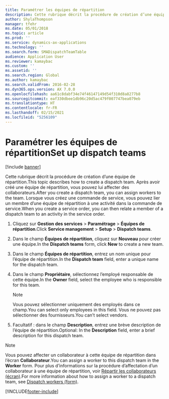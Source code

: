 ```yaml
---
title: Paramétrer les équipes de répartition
description: Cette rubrique décrit la procédure de création d’une équipe de répartition.
author: ShylaThompson
manager: tfehr
ms.date: 05/01/2018
ms.topic: article
ms.prod: ''
ms.service: dynamics-ax-applications
ms.technology: ''
ms.search.form: SMADispatchTeamTable
audience: Application User
ms.reviewer: kamaybac
ms.custom: ''
ms.assetid: ''
ms.search.region: Global
ms.author: kamaybac
ms.search.validFrom: 2016-02-28
ms.dyn365.ops.version: AX 7.0.0
ms.openlocfilehash: aa61c8dabf34e74f46147149d54f310d8a8277b8
ms.sourcegitcommit: eaf330dbee1db96c20d5ac479f007747bea079eb
ms.translationtype: HT
ms.contentlocale: fr-FR
ms.lasthandoff: 02/15/2021
ms.locfileid: "5256109"
---
```

# <a name="set-up-dispatch-teams"></a><span data-ttu-id="af7f6-103">Paramétrer les équipes de répartition</span><span class="sxs-lookup"><span data-stu-id="af7f6-103">Set up dispatch teams</span></span> 

[!include [banner](../includes/banner.md)]


<span data-ttu-id="af7f6-104">Cette rubrique décrit la procédure de création d’une équipe de répartition.</span><span class="sxs-lookup"><span data-stu-id="af7f6-104">This topic describes how to create a dispatch team.</span></span> <span data-ttu-id="af7f6-105">Après avoir créé une équipe de répartition, vous pouvez lui affecter des collaborateurs.</span><span class="sxs-lookup"><span data-stu-id="af7f6-105">After you create a dispatch team, you can assign workers to the team.</span></span> <span data-ttu-id="af7f6-106">Lorsque vous créez une commande de service, vous pouvez lier un membre d’une équipe de répartition à une activité dans la commande de service.</span><span class="sxs-lookup"><span data-stu-id="af7f6-106">When you create a service order, you can then relate a member of a dispatch team to an activity in the service order.</span></span>

1.  <span data-ttu-id="af7f6-107">Cliquez sur **Gestion des services** \> **Paramétrage** \> **Équipes de répartition**.</span><span class="sxs-lookup"><span data-stu-id="af7f6-107">Click **Service management** \> **Setup** \> **Dispatch teams**.</span></span>

2.  <span data-ttu-id="af7f6-108">Dans le champ **Équipes de répartition**, cliquez sur **Nouveau** pour créer une équipe.</span><span class="sxs-lookup"><span data-stu-id="af7f6-108">In the **Dispatch teams** form, click **New** to create a new team.</span></span>

3.  <span data-ttu-id="af7f6-109">Dans le champ **Équipes de répartition**, entrez un nom unique pour l’équipe de répartition.</span><span class="sxs-lookup"><span data-stu-id="af7f6-109">In the **Dispatch team** field, enter a unique name for the dispatch team.</span></span>

4.  <span data-ttu-id="af7f6-110">Dans le champ **Propriétaire**, sélectionnez l’employé responsable de cette équipe.</span><span class="sxs-lookup"><span data-stu-id="af7f6-110">In the **Owner** field, select the employee who is responsible for this team.</span></span>
    

    > [!NOTE]
    > <P><span data-ttu-id="af7f6-111">Vous pouvez sélectionner uniquement des employés dans ce champ.</span><span class="sxs-lookup"><span data-stu-id="af7f6-111">You can select only employees in this field.</span></span> <span data-ttu-id="af7f6-112">Vous ne pouvez pas sélectionner des fournisseurs.</span><span class="sxs-lookup"><span data-stu-id="af7f6-112">You can’t select vendors.</span></span></P>



5.  <span data-ttu-id="af7f6-113">Facultatif : dans le champ **Description**, entrez une brève description de l’équipe de répartition.</span><span class="sxs-lookup"><span data-stu-id="af7f6-113">Optional: In the **Description** field, enter a brief description for this dispatch team.</span></span>


> [!NOTE]
> <P><span data-ttu-id="af7f6-114">Vous pouvez affecter un collaborateur à cette équipe de répartition dans l’écran <STRONG>Collaborateur</STRONG>.</span><span class="sxs-lookup"><span data-stu-id="af7f6-114">You can assign a worker to this dispatch team in the <STRONG>Worker</STRONG> form.</span></span> <span data-ttu-id="af7f6-115">Pour plus d’informations sur la procédure d’affectation d’un collaborateur à une équipe de répartition, voir <A href="https://technet.microsoft.com/library/dn776288(v=ax.60)">Répartir les collaborateurs (écran)</A>.</span><span class="sxs-lookup"><span data-stu-id="af7f6-115">For more information about how to assign a worker to a dispatch team, see <A href="https://technet.microsoft.com/library/dn776288(v=ax.60)">Dispatch workers (form)</A>.</span></span></P>





[!INCLUDE[footer-include](../../includes/footer-banner.md)]
